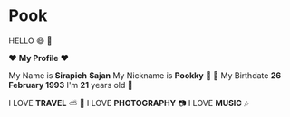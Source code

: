 # Pook



HELLO :smile: :thought_balloon:   

:heart: **My Profile** :heart:

My Name is **Sirapich** **Sajan** 
My Nickname is **Pookky** :pig: :girl:
My Birthdate **26 February 1993**
I'm   **21**  years old :birthday:



I LOVE **TRAVEL** :partly_sunny: :ear_of_rice:
I LOVE  **PHOTOGRAPHY** :camera:
I LOVE **MUSIC** :notes:
